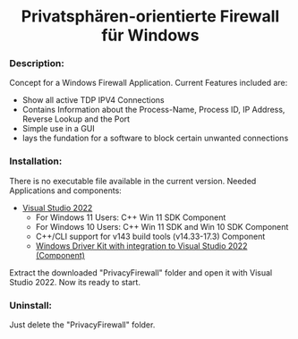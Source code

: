 <h1 align="center">Privatsphären-orientierte Firewall für Windows</h1>


### Description:
Concept for a Windows Firewall Application. 
Current Features included are:
- Show all active TDP IPV4 Connections
- Contains Information about the Process-Name, Process ID, IP Address, Reverse Lookup and the Port 
- Simple use in a GUI
- lays the fundation for a software to block certain unwanted connections


### Installation:
There is no executable file available in the current version.
Needed Applications and components:
- [Visual Studio 2022](https://visualstudio.microsoft.com/vs/)
   - For Windows 11 Users: C++ Win 11 SDK Component
   - For Windows 10 Users: C++ Win 11 SDK and Win 10 SDK Component
   - C++/CLI support for v143 build tools (v14.33-17.3) Component
   - [Windows Driver Kit with integration to Visual Studio 2022 (Component)](https://learn.microsoft.com/en-us/windows-hardware/drivers/download-the-wdk)

Extract the downloaded "PrivacyFirewall" folder and open it with Visual Studio 2022.
Now its ready to start.
   
### Uninstall:
Just delete the "PrivacyFirewall" folder.
